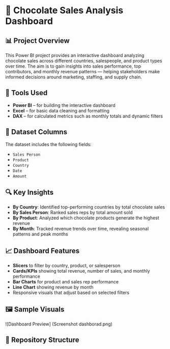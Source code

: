# 🍫 Chocolate Sales Analysis Dashboard

## 📊 Project Overview
This Power BI project provides an interactive dashboard analyzing chocolate sales across different countries, salespeople, and product types over time. The aim is to gain insights into sales performance, top contributors, and monthly revenue patterns — helping stakeholders make informed decisions around marketing, staffing, and supply chain.

## 🧰 Tools Used
- **Power BI** – for building the interactive dashboard
- **Excel** – for basic data cleaning and formatting
- **DAX** – for calculated metrics such as monthly totals and dynamic filters

## 📁 Dataset Columns
The dataset includes the following fields:
- `Sales Person`
- `Product`
- `Country`
- `Date`
- `Amount`

## 🔍 Key Insights
- **By Country**: Identified top-performing countries by total chocolate sales
- **By Sales Person**: Ranked sales reps by total amount sold
- **By Product**: Analyzed which chocolate products generate the highest revenue
- **By Month**: Tracked revenue trends over time, revealing seasonal patterns and peak months

## 📈 Dashboard Features
- **Slicers** to filter by country, product, or salesperson
- **Cards/KPIs** showing total revenue, number of sales, and monthly performance
- **Bar Charts** for product and sales rep performance
- **Line Chart** showing revenue by month
- Responsive visuals that adjust based on selected filters
## 🖼️ Sample Visuals

![Dashboard Preview] (Screenshot dashborad.png)




## 📂 Repository Structure
